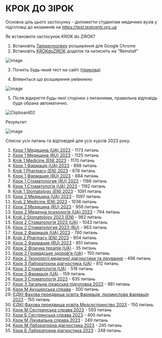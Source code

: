 # КРОК ДО ЗІРОК

Основна ціль цього застосунку - допомогти студентам медичних вузів у підготовці до екзаменів на  https://test.testcentr.org.ua

Як встановити застосунок KROK do ZIROK?
1. Встановіть [Tampermonkey](https://chrome.google.com/webstore/detail/tampermonkey/dhdgffkkebhmkfjojejmpbldmpobfkfo) розширення для Google Chrome
2. Встановіть [KROKdoZIROK](https://github.com/kpobb1989/KROK/raw/master/KROKdoZIROK.user.js) додаток та натисніть на "Reinstall"
   
![image](https://github.com/kpobb1989/KROK/assets/37598255/6a578f3c-9be4-45ce-85fb-17990ee62a17)

3. Почніть будь-який тест на сайті ([приклад](https://test.testcentr.org.ua/mod/quiz/attempt.php?attempt=204554&cmid=4))

4. Впевніться що розширення умівкнено

![image](https://github.com/kpobb1989/KROK/assets/37598255/87ed46bb-c17d-4e52-8920-9ad6b0e15808)

5.  Після відкриття будь-якої сторінки з питаннями, правильна відповідь буде обрана автоматично.

![Clipboard02](https://github.com/kpobb1989/KROK/assets/37598255/7697b1be-0bba-47f0-8ba9-ffbb16a7956c)

Результат:

![image](https://github.com/kpobb1989/KROK/assets/37598255/e35e6956-0dda-499d-8be0-681ece6c6059)

Список усіх питань та відповідей для усіх курсів 2023 року:

1) [Крок 1 Медицина (UA) 2023](https://raw.githubusercontent.com/kpobb1989/KROK/master/2023/4.json) - 1173 питань
2) [Крок 1 Медицина (RU) 2023](https://raw.githubusercontent.com/kpobb1989/KROK/master/2023/6.json) - 1125 питань
3) [Krok 1 Medicine (EN) 2023](https://raw.githubusercontent.com/kpobb1989/KROK/master/2023/7.json) - 1170 питань
4) [Крок 1 Фармація (UA) 2023](https://raw.githubusercontent.com/kpobb1989/KROK/master/2023/24.json) - 698 питань
5) [Krok 1 Pharmacy (EN) 2023](https://raw.githubusercontent.com/kpobb1989/KROK/master/2023/25.json) - 678 питань
6) [Крок 1 Фармация (RU) 2023](https://raw.githubusercontent.com/kpobb1989/KROK/master/2023/27.json) - 884 питань
7) [Крок 1 Стоматология (RU) 2023](https://raw.githubusercontent.com/kpobb1989/KROK/master/2023/30.json) - 1166 питань
8) [Крок 1 Стоматологія (UA) 2023](https://raw.githubusercontent.com/kpobb1989/KROK/master/2023/32.json) - 1192 питань
9) [Krok 1 Stomatology (EN) 2023](https://raw.githubusercontent.com/kpobb1989/KROK/master/2023/33.json) - 1091 питань
10) [Крок 2 Медицина (UA) 2023](https://raw.githubusercontent.com/kpobb1989/KROK/master/2023/8.json) - 1097 питань
11) [Krok 2 Medicine (EN) 2023](https://raw.githubusercontent.com/kpobb1989/KROK/master/2023/9.json) - 1036 питань
12) [Крок 2 Медицина (RU) 2023](https://raw.githubusercontent.com/kpobb1989/KROK/master/2023/10.json) - 956 питань
13) [Крок 2 Медична психологія (UA) 2023](https://raw.githubusercontent.com/kpobb1989/KROK/master/2023/12.json) - 794 питань
14) [Krok 2 Stomatology 2023 (EN)](https://raw.githubusercontent.com/kpobb1989/KROK/master/2023/13.json) - 982 питань
15) [Крок 2 Стоматологія 2023 (UA)](https://raw.githubusercontent.com/kpobb1989/KROK/master/2023/14.json) - 1043 питань
16) [Крок 2 Стоматология 2023 (RU)](https://raw.githubusercontent.com/kpobb1989/KROK/master/2023/16.json) - 963 питань
17) [Крок 2 Фармація (UA) 2023](https://raw.githubusercontent.com/kpobb1989/KROK/master/2023/17.json) - 780 питань
18) [Krok 2 Pharmacy (EN) 2023](https://raw.githubusercontent.com/kpobb1989/KROK/master/2023/18.json) - 904 питань
19) [Крок 2 Фармация (RU) 2023](https://raw.githubusercontent.com/kpobb1989/KROK/master/2023/20.json) - 851 питань
20) [Крок 2 Фізична терапія (UA)](https://raw.githubusercontent.com/kpobb1989/KROK/master/2023/21.json) - 35 питань
21) [Крок 2 Громадське здоров'я (UA)](https://raw.githubusercontent.com/kpobb1989/KROK/master/2023/22.json) - 150 питань
22) [Крок 2 Технології медичної діагностики та лікування](https://raw.githubusercontent.com/kpobb1989/KROK/master/2023/23.json) - 496 питань
23) [Крок 3 Лабораторна діагностика (UA)](https://raw.githubusercontent.com/kpobb1989/KROK/master/2023/34.json) - 812 питань
24) [Крок 3 Стоматологія (UA)](https://raw.githubusercontent.com/kpobb1989/KROK/master/2023/35.json) - 516 питань
25) [Крок 3 Фармація (UA)](https://raw.githubusercontent.com/kpobb1989/KROK/master/2023/36.json) - 159 питань
26) [Крок 3 Стоматологія 2023](https://raw.githubusercontent.com/kpobb1989/KROK/master/2023/37.json) - 635 питань
27) [Крок 3 Загальна лікарська підготовка 2023](https://raw.githubusercontent.com/kpobb1989/KROK/master/2023/38.json) - 981 питань
28) [Крок М Акушерська справа](https://raw.githubusercontent.com/kpobb1989/KROK/master/2023/39.json) - 300 питань
29) [ЄДКІ Фахова передвища освіта Фармація, промислова фармація 2023](https://raw.githubusercontent.com/kpobb1989/KROK/master/2023/49.json) - 150 питань
30) [ЄДКІ Фахова передвища освіта Медсестринство 2023](https://raw.githubusercontent.com/kpobb1989/KROK/master/2023/50.json) - 150 питань
31) [Крок М Сестринська справа 2023](https://raw.githubusercontent.com/kpobb1989/KROK/master/2023/53.json) - 593 питань
32) [Крок Б Сестринська справа 2023](https://raw.githubusercontent.com/kpobb1989/KROK/master/2023/54.json) - 400 питань
33) [Крок М Лікувальна справа 2023](https://raw.githubusercontent.com/kpobb1989/KROK/master/2023/55.json) - 249 питань
34) [Крок М Лабораторна діагностика 2023](https://raw.githubusercontent.com/kpobb1989/KROK/master/2023/56.json) - 245 питань
35) [Крок Б Лабораторна діагностика 2023](https://raw.githubusercontent.com/kpobb1989/KROK/master/2023/57.json) - 248 питань
